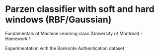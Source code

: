 # Parzen classifier with soft and hard windows (RBF/Gaussian)

Fundamentals of Machine Learning class (University of Montreal) - Homework 1

Experimentation with the Banknote Authentication dataset
